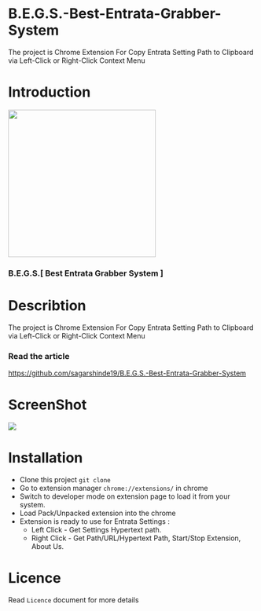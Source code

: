 # B.E.G.S.-Best-Entrata-Grabber-System
The project is Chrome Extension For Copy Entrata Setting Path to Clipboard via Left-Click or Right-Click Context Menu

# Introduction

<img src="https://medialibrarycf.entrata.com/10975/MLv3/2023/02/16/025025/63edfc61c86be969.png" style='width:300px'>

### B.E.G.S.[ Best Entrata Grabber System ]

# Describtion
 
The project is Chrome Extension For Copy Entrata Setting Path to Clipboard via Left-Click or Right-Click Context Menu

### Read the article
https://github.com/sagarshinde19/B.E.G.S.-Best-Entrata-Grabber-System

# ScreenShot

<img src="https://medialibrarycf.entrata.com/10975/MLv3/2023/02/16/031013/63ee01059a143136.png">

# Installation

- Clone this project `git clone`
- Go to extension manager `chrome://extensions/` in chrome
- Switch to developer mode on extension page to load it from your system.
- Load Pack/Unpacked extension into the chrome
- Extension is ready to use for Entrata Settings :
	- Left Click - Get Settings Hypertext path.
	- Right Click - Get Path/URL/Hypertext Path, Start/Stop Extension, About Us.

# Licence

Read `Licence` document for more details

